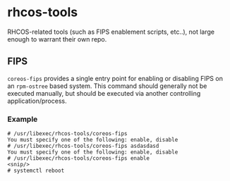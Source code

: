 # rhcos-tools
RHCOS-related tools (such as FIPS enablement scripts, etc..), not large enough to warrant their own repo.

## FIPS
`coreos-fips` provides a single entry point for enabling or disabling FIPS on an `rpm-ostree` based system. This command should generally not be executed manually, but should be executed via another controlling application/process.

### Example
```
# /usr/libexec/rhcos-tools/coreos-fips
You must specify one of the following: enable, disable
# /usr/libexec/rhcos-tools/coreos-fips asdasdasd
You must specify one of the following: enable, disable
# /usr/libexec/rhcos-tools/coreos-fips enable
<snip/>
# systemctl reboot
```